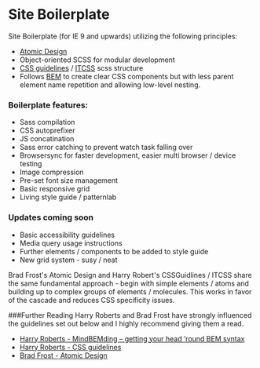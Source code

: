 # Site Boilerplate
Site Boilerplate (for IE 9 and upwards) utilizing the following principles:
* [Atomic Design](http://patternlab.io/)
* Object-oriented SCSS for modular development 
* [CSS guidelines](http://cssguidelin.es/) / [ITCSS](https://twitter.com/itcss_io) scss structure 
* Follows [BEM](https://css-tricks.com/bem-101/) to create clear CSS components but with less parent element name repetition and allowing low-level nesting. 

### Boilerplate features:
* Sass compilation
* CSS autoprefixer
* JS concatination
* Sass error catching to prevent watch task falling over
* Browsersync for faster development, easier multi browser / device testing
* Image compression
* Pre-set font size management
* Basic responsive grid
* Living style guide / patternlab

### Updates coming soon
* Basic accessibility guidelines
* Media query usage instructions
* Further elements / components to be added to style guide
* New grid system - susy / neat

Brad Frost's Atomic Design and Harry Robert's CSSGuidlines / ITCSS share the same fundamental approach - begin with simple elements / atoms and building up to complex groups of elements / molecules. This works in favor of the cascade and reduces CSS specificity issues.

###Further Reading
Harry Roberts and Brad Frost have strongly influenced the guidelines set out below and I highly recommend giving them a read.
* [Harry Roberts - MindBEMding – getting your head ’round BEM syntax](http://csswizardry.com/2013/01/mindbemding-getting-your-head-round-bem-syntax/)
* [Harry Roberts - CSS guidelines](http://cssguidelin.es/) 
* [Brad Frost - Atomic Design](https://vimeo.com/67476280)



